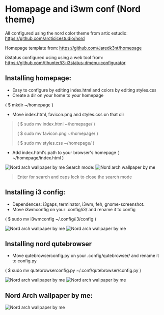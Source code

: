 # Homapage and i3wm conf (Nord theme)

All configured using the nord color theme from artic estudio: https://github.com/arcticicestudio/nord

Homepage template from: https://github.com/Jaredk3nt/homepage

i3status configured using using a web tool from: https://github.com/tlhunter/i3-i3status-dmenu-configurator





## Installing homepage:

* Easy to configure by editing index.html and colors by editing styles.css
* Create a dir on your home to your homepage

( $ mkdir ~/homepage )

* Move index.html, favicon.png and styles.css on that dir

>( $ sudo mv index.html ~/homepage/ )
>
>( $ sudo mv favicon.png ~/homepage/ )
>
>( $ sudo mv styles.css ~/homepage/ )

* Add index.html's path to your browser's homepage ( ~/homepage/index.html )

![Nord arch wallpaper by me](https://raw.githubusercontent.com/clans1/homapageandi3wmconf/master/homepagepreview.png)
 Search mode:
![Nord arch wallpaper by me](https://raw.githubusercontent.com/clans1/homapageandi3wmconf/master/homepagesearchpreview.png)
> Enter for search and caps lock to close the search mode

## Installing i3 config:
 
* Dependences: i3gaps, terminator, i3wm, feh, gnome-screenshot.
* Move i3wmconfig on your .config/i3/ and rename it to config 

( $ sudo mv i3wmconfig ~/.config/i3/config )

![Nord arch wallpaper by me](https://raw.githubusercontent.com/clans1/homapageandi3wmconf/master/i3configpreview.png)
![Nord arch wallpaper by me](https://raw.githubusercontent.com/clans1/homapageandi3wmconf/master/i3configpreview2.png)

## Installing nord qutebrowser

* Move qutebrowserconfig.py on your .config/qutebrowser/ and rename it to config.py 

( $ sudo mv qutebrowserconfig.py ~/.conf/qutebrowser/config.py )

![Nord arch wallpaper by me](https://raw.githubusercontent.com/clans1/homapageandi3wmconf/master/nordqutebrowser.png)
![Nord arch wallpaper by me](https://raw.githubusercontent.com/clans1/homapageandi3wmconf/master/nordqutebrowser1.png)

## Nord Arch wallpaper by me:
![Nord arch wallpaper by me](https://raw.githubusercontent.com/clans1/homapageandi3wmconf/master/i-run-arch-btw-wallpaper.png)


